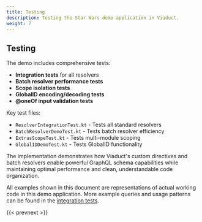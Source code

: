```yaml
---
title: Testing
description: Testing the Star Wars demo application in Viaduct.
weight: 7
---
```

## Testing

The demo includes comprehensive tests:

- **Integration tests** for all resolvers
- **Batch resolver performance tests**
- **Scope isolation tests**
- **GlobalID encoding/decoding tests**
- **@oneOf input validation tests**

Key test files:

- `ResolverIntegrationTest.kt` - Tests all standard resolvers
- `BatchResolverDemoTest.kt` - Tests batch resolver efficiency
- `ExtrasScopeTest.kt` - Tests multi-module scoping
- `GlobalIDDemoTest.kt` - Tests GlobalID functionality

The implementation demonstrates how Viaduct's custom directives and batch resolvers enable powerful GraphQL schema
capabilities while maintaining optimal performance and clean, understandable code organization.

All examples shown in this document are representations of actual working code in this demo application. More example
queries and usage patterns can be found in
the [integration tests](src/test/kotlin/viaduct/demoapp/starwars/ResolverIntegrationTest.kt).

{{< prevnext >}}
